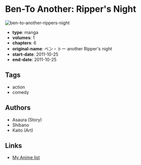 # Ben-To Another: Ripper's Night

![ben-to-another-rippers-night](https://cdn.myanimelist.net/images/manga/1/173158.jpg)

-   **type**: manga
-   **volumes**: 1
-   **chapters**: 6
-   **original-name**: ベン・トー another Ripper's night
-   **start-date**: 2011-10-25
-   **end-date**: 2011-10-25

## Tags

-   action
-   comedy

## Authors

-   Asaura (Story)
-   Shibano
-   Kaito (Art)

## Links

-   [My Anime list](https://myanimelist.net/manga/44483/Ben-To_Another__Rippers_Night)
